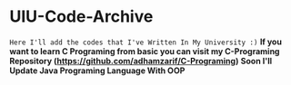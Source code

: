 # UIU-Code-Archive
```Here I'll add the codes that I've Written In My University :)```
**If you want to learn C Programing from basic you can visit my C-Programing Repository (https://github.com/adhamzarif/C-Programing)**
**Soon I'll Update Java Programing Language With OOP**

